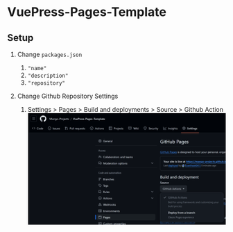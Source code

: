 # VuePress-Pages-Template

## Setup

1. Change `packages.json`
   1. `"name"`
   2. `"description"`
   3. `"repository"`

2. Change Github Repository Settings
   1. Settings > Pages > Build and deployments > Source > Github Action
   ![](image.png)